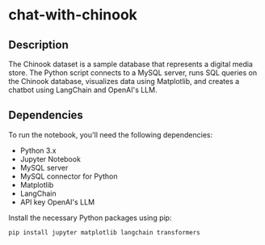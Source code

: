 # chat-with-chinook

## Description

The Chinook dataset is a sample database that represents a digital media store. The Python script connects to a MySQL server, runs SQL queries on the Chinook database, visualizes data using Matplotlib, and creates a chatbot using LangChain and OpenAI's LLM.

## Dependencies

To run the notebook, you'll need the following dependencies:

- Python 3.x
- Jupyter Notebook
- MySQL server
- MySQL connector for Python
- Matplotlib
- LangChain
- API key OpenAI's LLM 

Install the necessary Python packages using pip:

```bash
pip install jupyter matplotlib langchain transformers
